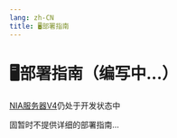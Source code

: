 ```yaml
---
lang: zh-CN
title: 🖥️部署指南
---
```

# 🖥️部署指南（编写中...）

[NIA服务器V4](https://www.github.com/NIANIANKNIA/NIASERVER-V4)仍处于开发状态中

固暂时不提供详细的部署指南...